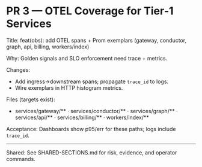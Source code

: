 # PR 3 — OTEL Coverage for Tier‑1 Services

Title: feat(obs): add OTEL spans + Prom exemplars (gateway, conductor, graph, api, billing, workers/index)

Why: Golden signals and SLO enforcement need trace + metrics.

Changes:

- Add ingress→downstream spans; propagate `trace_id` to logs.
- Wire exemplars in HTTP histogram metrics.

Files (targets exist):

- services/gateway/** · services/conductor/** · services/graph/** · services/api/** · services/billing/** · workers/index/**

Acceptance: Dashboards show p95/err for these paths; logs include `trace_id`.

---

Shared: See SHARED-SECTIONS.md for risk, evidence, and operator commands.
